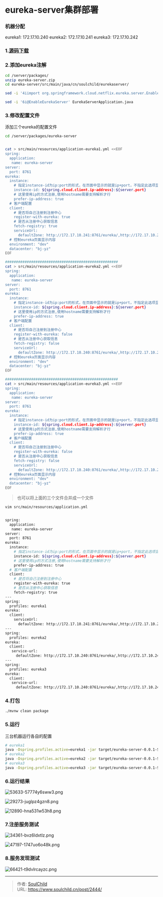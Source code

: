 # eureka-server集群部署

<!--more-->
### 机器分配
eureka1: 172.17.10.240
eureka2: 172.17.10.241
eureka3: 172.17.10.242

### 1.[源码下载](https://start.spring.io/#!type=maven-project&language=java&platformVersion=2.3.12.RELEASE&packaging=jar&jvmVersion=1.8&groupId=cn.soulchild&artifactId=eureka-server&name=eureka-server&description=eureka%20server%20test&packageName=cn.soulchild.eureka-server&dependencies=cloud-eureka-server)


### 2.添加eureka注解
```bash
cd /server/packages/
unzip eureka-server.zip
cd eureka-server/src/main/java/cn/soulchild/eurekaserver/

sed -i '4iimport org.springframework.cloud.netflix.eureka.server.EnableEurekaServer;' EurekaServerApplication.java

sed -i '6i@EnableEurekaServer' EurekaServerApplication.java
```

### 3.修改配置文件
添加三个eureka的配置文件
```bash
cd /server/packages/eureka-server


cat > src/main/resources/application-eureka1.yml <<EOF
spring:
  application:
   name: eureka-server
server:
  port: 8761
eureka:
  instance:
    # 指定instance-id为ip:port的形式，在页面中显示的就是ip+port，不指定此选项显示主机名
    instance-id: ${spring.cloud.client.ip-address}:${server.port}
    # 这里使用ip的方式注册,使用hostname需要支持解析才行
    prefer-ip-address: true
  # 客户端配置
  client:
    # 是否将自己注册到注册中心
    register-with-eureka: true
    # 是否从注册中心获取信息
    fetch-registry: true
    serviceUrl:
      defaultZone: http://172.17.10.241:8761/eureka/,http://172.17.10.242:8761/eureka/
  # 控制eureka页面显示内容
  environment: "dev"
  datacenter: "bj-yz"
EOF

####################################################
cat > src/main/resources/application-eureka2.yml <<EOF
spring:
  application:
   name: eureka-server
server:
  port: 8761
eureka:
  instance:
    # 指定instance-id为ip:port的形式，在页面中显示的就是ip+port，不指定此选项显示主机名
    instance-id: ${spring.cloud.client.ip-address}:${server.port}
    # 这里使用ip的方式注册,使用hostname需要支持解析才行
    prefer-ip-address: true
  # 客户端配置
  client:
    # 是否将自己注册到注册中心
    register-with-eureka: false
    # 是否从注册中心获取信息
    fetch-registry: false
    serviceUrl:
      defaultZone: http://172.17.10.240:8761/eureka/,http://172.17.10.242:8761/eureka/
  # 控制eureka页面显示内容
  environment: "dev"
  datacenter: "bj-yz"
EOF

####################################################
cat > src/main/resources/application-eureka3.yml <<EOF
spring:
  application:
   name: eureka-server
server:
  port: 8761
eureka:
  instance:
    # 指定instance-id为ip:port的形式，在页面中显示的就是ip+port，不指定此选项显示主机名
    instance-id: ${spring.cloud.client.ip-address}:${server.port}
    # 这里使用ip的方式注册,使用hostname需要支持解析才行
    prefer-ip-address: true
  # 客户端配置
  client:
    # 是否将自己注册到注册中心
    register-with-eureka: false
    # 是否从注册中心获取信息
    fetch-registry: false
    serviceUrl:
      defaultZone: http://172.17.10.240:8761/eureka/,http://172.17.10.241:8761/eureka/
  # 控制eureka页面显示内容
  environment: "dev"
  datacenter: "bj-yz"
EOF
```
> 也可以将上面的三个文件合并成一个文件
```bash
vim src/main/resources/application.yml


spring:
  application:
   name: eureka-server
server:
  port: 8761
eureka:
  instance:
    # 指定instance-id为ip:port的形式，在页面中显示的就是ip+port，不指定此选项显示主机名
    instance-id: ${spring.cloud.client.ip-address}:${server.port}
    # 这里使用ip的方式注册,使用hostname需要支持解析才行
    prefer-ip-address: true
  # 客户端配置
  client:
    # 是否将自己注册到注册中心
    register-with-eureka: true
    # 是否从注册中心获取信息
    fetch-registry: true
---
spring:
  profiles: eureka1
eureka:
  client:
    serviceUrl:
      defaultZone: http://172.17.10.241:8761/eureka/,http://172.17.10.242:8761/eureka/
---
spring:
  profiles: eureka2
eureka:
  client:
   service-url:
     defaultZone: http://172.17.10.240:8761/eureka/,http://172.17.10.242:8761/eureka/
---
spring:
  profiles: eureka3
eureka:
  client:
   service-url:
     defaultZone: http://172.17.10.240:8761/eureka/,http://172.17.10.241:8761/eureka/
```


### 4.打包
```bash
./mvnw clean package
```

### 5.运行
三台机器运行各自的配置
```bash
# eureka1
java -Dspring.profiles.active=eureka1 -jar target/eureka-server-0.0.1-SNAPSHOT.jar
# eureka2
java -Dspring.profiles.active=eureka2 -jar target/eureka-server-0.0.1-SNAPSHOT.jar
# eureka3
java -Dspring.profiles.active=eureka3 -jar target/eureka-server-0.0.1-SNAPSHOT.jar
```


### 6.运行结果
![53633-57774y6sww3.png](images/3059158344.png "3059158344")


![29273-juglpz4gzn8.png](images/2311249763.png "2311249763")


![12890-hna531w53h8.png](images/1138255269.png "1138255269")



### 7.注册服务测试
![34361-bvz6ldxtlz.png](images/4074591896.png "4074591896")

![47197-1747uo6o48k.png](images/1892687392.png "1892687392")

### 8.服务发现测试
![66421-t9dvlrcayzc.png](images/2888324487.png "2888324487")


---

> 作者: [SoulChild](https://www.soulchild.cn)  
> URL: https://www.soulchild.cn/post/2444/  

